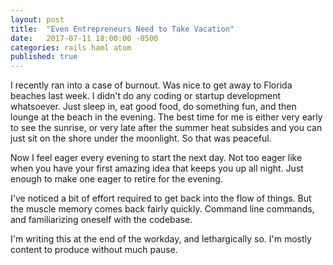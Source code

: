 ```yaml
---
layout: post
title:  "Even Entrepreneurs Need to Take Vacation"
date:   2017-07-11 18:00:00 -0500
categories: rails haml atom
published: true
---
```

I recently ran into a case of burnout. Was nice to get away to Florida beaches last week. I didn't do any coding or startup development whatsoever. Just sleep in, eat good food, do something fun, and then lounge at the beach in the evening. The best time for me is either very early to see the sunrise, or very late after the summer heat subsides and you can just sit on the shore under the moonlight. So that was peaceful.

Now I feel eager every evening to start the next day. Not too eager like when you have your first amazing idea that keeps you up all night. Just enough to make one eager to retire for the evening.

I've noticed a bit of effort required to get back into the flow of things. But the muscle memory comes back fairly quickly. Command line commands, and familiarizing oneself with the codebase.

I'm writing this at the end of the workday, and lethargically so. I'm mostly content to produce without much pause.
